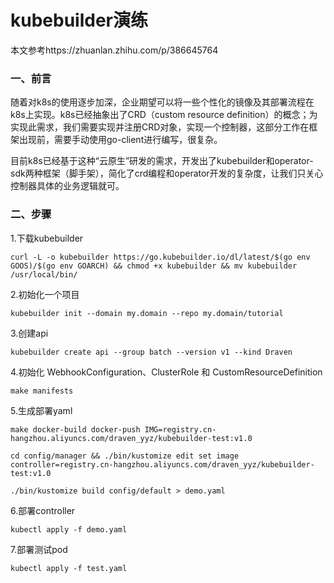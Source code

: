 # kubebuilder演练

本文参考https://zhuanlan.zhihu.com/p/386645764

### 一、前言

​		随着对k8s的使用逐步加深，企业期望可以将一些个性化的镜像及其部署流程在k8s上实现。k8s已经抽象出了CRD（custom resource definition）的概念；为实现此需求，我们需要实现并注册CRD对象，实现一个控制器，这部分工作在框架出现前，需要手动使用go-client进行编写，很复杂。

​		目前k8s已经基于这种“云原生”研发的需求，开发出了kubebuilder和operator-sdk两种框架（脚手架），简化了crd编程和operator开发的复杂度，让我们只关心控制器具体的业务逻辑就可。



### 二、步骤

1.下载kubebuilder

```
curl -L -o kubebuilder https://go.kubebuilder.io/dl/latest/$(go env GOOS)/$(go env GOARCH) && chmod +x kubebuilder && mv kubebuilder /usr/local/bin/
```

2.初始化一个项目

```
kubebuilder init --domain my.domain --repo my.domain/tutorial
```

3.创建api

```
kubebuilder create api --group batch --version v1 --kind Draven
```

4.初始化 WebhookConfiguration、ClusterRole 和 CustomResourceDefinition

```
make manifests
```

5.生成部署yaml

```
make docker-build docker-push IMG=registry.cn-hangzhou.aliyuncs.com/draven_yyz/kubebuilder-test:v1.0
```

```
cd config/manager && ./bin/kustomize edit set image controller=registry.cn-hangzhou.aliyuncs.com/draven_yyz/kubebuilder-test:v1.0
```

```
./bin/kustomize build config/default > demo.yaml
```

6.部署controller

```
kubectl apply -f demo.yaml
```

7.部署测试pod

```
kubectl apply -f test.yaml
```

